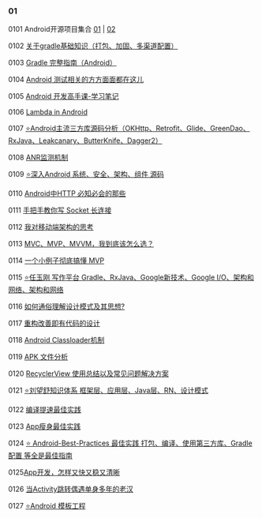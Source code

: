 
### 01

0101 Android开源项目集合
[01](https://github.com/Trinea/android-open-project/blob/master/README.md)
|
[02](https://juejin.im/entry/58ba1cf72f301e006c5f4774)

0102 [关于gradle基础知识（打包、加固、多渠道配置）](http://www.wanandroid.com/blog/show/2477)

0103 [Gradle 完整指南（Android）](https://www.jianshu.com/p/9df3c3b6067a)

0104 [Android 测试相关的方方面面都在这儿](https://blog.csdn.net/lmj623565791/article/details/79623159)

0105 [Android 开发高手课-学习笔记](http://www.wanandroid.com/blog/show/2436)

0106 [Lambda in Android](http://dourok.info/2017/10/20/lambda-in-android/)

0107 [⭐️Android主流三方库源码分析（OKHttp、Retrofit、Glide、GreenDao、RxJava、Leakcanary、ButterKnife、Dagger2）](https://jsonchao.github.io/)

0108 [ANR监测机制](https://www.jianshu.com/p/ad1a84b6ec69)

0109 [⭐️深入Android 系统、安全、架构、组件 源码](https://www.kancloud.cn/alex_wsc/androids/472168)

0110 [Android中HTTP 必知必会的那些](https://mp.weixin.qq.com/s?__biz=MzIwMTAzMTMxMg==&mid=2649492918&idx=1&sn=40030cd46cbba2bc639602aa341f3739&chksm=8eec8649b99b0f5f09aedc590901f61e1729ff03e6381a3127890381841dfcdd14af282a13fc&scene=21#wechat_redirect)

0111 [手把手教你写 Socket 长连接](https://mp.weixin.qq.com/s?__biz=MzIwMTAzMTMxMg==&mid=2649492841&idx=1&sn=751872addc47d2464b8935be17d715d6&chksm=8eec8696b99b0f80b2ebb8e4c346adf177ad206401d83c17aca4047d883b0cc7c0788619df9d&scene=21#wechat_redirect)

0112 [我对移动端架构的思考](https://mp.weixin.qq.com/s?__biz=MzIwMTAzMTMxMg==&mid=2649492922&idx=1&sn=429b586ca376f3b532126b56185efb28&chksm=8eec8645b99b0f53f4ab12338703124f34909042822d8e2c2aea219df43180fef764205bde2b#rd)

0113 [MVC、MVP、MVVM，我到底该怎么选？](https://mp.weixin.qq.com/s?__biz=MzIwMTAzMTMxMg==&mid=2649492883&idx=1&sn=2c206702fe1dd357ed65052bb9080488&chksm=8eec866cb99b0f7aabe917b584eee71dea51a57b22d54fac96cfbd420a0f53340350ae978321&scene=21#wechat_redirect)

0114 [一个小例子彻底搞懂 MVP](https://mp.weixin.qq.com/s?__biz=MzIwMTAzMTMxMg==&mid=2649492837&idx=1&sn=631988689fe5bd6f9aadb6bf123051ed&chksm=8eec869ab99b0f8c55be7f28f92f51e22f38b9d7bd15969ff1bbee2bc2a434082c7938135d2c&scene=21#wechat_redirect)

0115 [⭐️任玉刚 写作平台 Gradle、RxJava、Google新技术、Google I/O、架构和网络、架构和网络](http://renyugang.io/post/75)

0116 [如何通俗理解设计模式及其思想?](https://mp.weixin.qq.com/s?__biz=MzIwMTAzMTMxMg==&mid=2649492895&idx=1&sn=1bb90c14d5e9693e819d3b0366f28da4&chksm=8eec8660b99b0f760790dfead84f6ab4095207d60e0ad5739c0f0724519ad1dc41dc738166a6#rd)

0117 [重构改善即有代码的设计](https://www.jianshu.com/p/3f04b6aebad2)

0118 [Android Classloader机制](https://juejin.im/post/5c31c3ebf265da614e2c3b68)

0119 [APK 文件分析](https://juejin.im/post/5c167da15188256973243587)

0120 [RecyclerView 使用总结以及常见问题解决方案](https://www.jianshu.com/p/72c422875036)

0121 [⭐️刘望舒知识体系 框架层、应用层、Java层、RN、设计模式](http://liuwangshu.cn/system/)

0122 [编译提速最佳实践](https://juejin.im/post/5831301a0ce463006c044c77)

0123 [App瘦身最佳实践](https://www.jianshu.com/p/8f14679809b3)

0124 [⭐️ Android-Best-Practices 最佳实践 打包、编译、使用第三方库、Gradle配置 等全是最佳指南](https://github.com/tianzhijiexian/Android-Best-Practices)

0125[App开发，怎样又快又稳又清晰](https://www.jianshu.com/p/8de61045047d)

0126 [当Activity跳转偶遇单身多年的老汉](https://www.jianshu.com/p/579f1f118161)

0127 [⭐️Android 模板工程](https://github.com/getActivity/AndroidProject)

